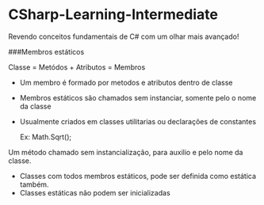 # CSharp-Learning-Intermediate
Revendo conceitos fundamentais de C# com um olhar mais avançado!


###Membros estáticos

Classe = Metódos + Atributos = Membros

- Um membro é formado por metodos e atributos dentro de classe
- Membros estáticos são chamados sem instanciar, somente pelo o nome da classe
- Usualmente criados em classes utilitarias ou declarações de constantes

	Ex: Math.Sqrt();

Um método chamado sem instancialização, para auxilio e pelo nome da classe.

- Classes com todos membros estáticos, pode ser definida como estática também.
- Classes estáticas não podem ser inicializadas
